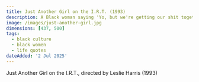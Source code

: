```yaml
---
title: Just Another Girl on the I.R.T. (1993)
description: A Black woman saying 'Yo, but we're getting our shit together'
image: /images/just-another-girl.jpg
dimensions: [437, 500]
tags: 
  - black culture
  - black women
  - life quotes
dateAdded: '2 Jul 2025'
---
```


Just Another Girl on the I.R.T., directed by Leslie Harris (1993)